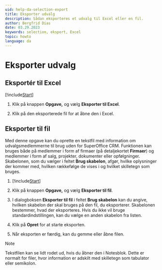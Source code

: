 ```yaml
---
uid: help-da-selection-export
title: Eksporter udvalg
description: Sådan eksporteres et udvalg til Excel eller en fil.
author: Bergfrid Dias
date: 03.29.2023
keywords: selection, eksport, Excel
topic: howto
language: da
---
```


# Eksporter udvalg

## Eksportér til Excel

[!include[Start](../includes/steps-start-task.md)]

1. Klik på knappen **Opgave,** og vælg **Eksporter til Excel**.

1. Klik på den eksporterede fil for at åbne den i Excel.

## <a id="to-file"></a>Eksporter til fil

Med denne opgave kan du oprette en tekstfil med information om udvalgsmedlemmerne til brug uden for SuperOffice CRM. Funktionen kan bruges både på medlemmer i form af firmaer (på detaljekortet **Firmaer**) og medlemmer i form af salg, projekter, dokumenter eller opfølgninger. Skabelonen, som du vælger i feltet **Brug skabelon**, afgør, hvilke oplysninger der kommer med, hvilken rækkefølge de vises i og hvilket skilletegn som bruges.

1. [!include[Start](../includes/steps-start-task.md)]

1. Klik på knappen **Opgave,** og vælg **Eksporter til fil**.

1. I dialogboksen **Eksporter til fil** i feltet **Brug skabelon** kan du angive, hvilken skabelon der skal bruges på den fil, du eksporterer. Skabelonen bestemmer, hvad der eksporteres. Hvis du ikke vil bruge standardindstillingen, kan du vælge en anden skabelon fra listen.

1. Klik på **Opret** for at starte eksporten.

1. Når eksporten er færdig, kan du gemme eller åbne filen.

> [!NOTE]
> Tekstfilen kan se lidt rodet ud, hvis du åbner den i Notesblok. Dette er normalt for filer, hvor information er adskilt med skilletegn som tabulator eller semikolon.

<!-- Referenced links -->

<!-- Referenced images -->
